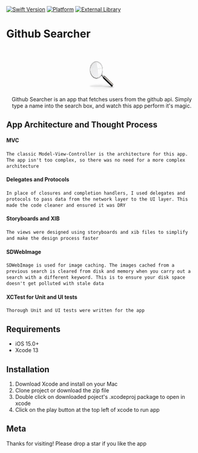 
[![Swift Version][swift-image]][swift-url]
[![Platform](https://img.shields.io/cocoapods/p/LFAlertController.svg?style=flat)](http://cocoapods.org/pods/LFAlertController)
[![External Library][spm-image]][spm-url]

# Github Searcher
<br />
<p align="center">
  <a href="https://github.com/ucwealth/github-searcher">
    <img src="logo.jpeg" alt="Logo" width="80" height="80">
  </a>
  <p align="center">
    Github Searcher is an app that fetches users from the github api.
    Simply type a name into the search box, and watch this app perform it's magic.
  </p>
</p>

## App Architecture and Thought Process

#### MVC
    The classic Model-View-Controller is the architecture for this app. The app isn't too complex, so there was no need for a more complex architecture

#### Delegates and Protocols
    In place of closures and completion handlers, I used delegates and protocols to pass data from the network layer to the UI layer. This made the code cleaner and ensured it was DRY

#### Storyboards and XIB
    The views were designed using storyboards and xib files to simplify and make the design process faster

#### SDWebImage
    SDWebImage is used for image caching. The images cached from a previous search is cleared from disk and memory when you carry out a search with a different keyword. This is to ensure your disk space doesn't get polluted with stale data

#### XCTest for Unit and UI tests
    Thorough Unit and UI tests were written for the app

## Requirements

- iOS 15.0+
- Xcode 13

## Installation

1. Download Xcode and install on your Mac
2. Clone project or download the zip file
3. Double click on downloaded poject's .xcodeproj package to open in xcode
4. Click on the play button at the top left of xcode to run app

## Meta

Thanks for visiting! Please drop a star if you like the app

[swift-image]:https://img.shields.io/badge/swift-5.0-orange.svg
[swift-url]: https://swift.org/
[spm-image]: https://img.shields.io/badge/Swift%20Package%20Manager-present-blueviolet
[spm-url]: https://github.com/SDWebImage/SDWebImage
